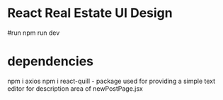 # React Real Estate UI Design
#run npm run dev

# dependencies
npm i axios
npm i react-quill - package used for providing a simple text editor for description area of newPostPage.jsx 